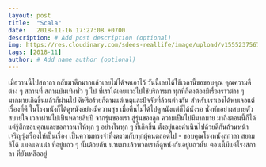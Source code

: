 ```yaml
---
layout: post
title:  "Scala"
date:   2018-11-16 17:27:08 +0700
description: # Add post description (optional)
img: https://res.cloudinary.com/sdees-reallife/image/upload/v1555237567/IMG_6291.jpg # Add image post (optional)
tags: [2018-11]
author: # Add name author (optional)
---
```

เมื่อวานนี้ไปสกาลา กลับมาดึกมากแล้วเลยไม่ได้จดเอาไว้ วันนี้เลยได้ใช้เวลานี้ขอขอบคุณ คุณความดีต่าง ๆ สถานที่ สถานบันเทิงทั่ว ๆ ไป ที่เราได้เคยแวะไปใช้บริการมา ทุกที่ก็คงต้องมีเรื่องราวต่าง ๆ มากมายเกิดขึ้นแล้วก็ผ่านไป ดีหรือร้ายก็ตามแต่เหตุและปัจจัยที่ล้วนต่างกัน สำหรับเราเองได้พบเจอแต่เรื่องที่ดี ในโรงหนังก็ได้ดูหนังอย่างมีความสุข เมื่อคืนไม่ได้ไปดูหนังแต่ก็ได้นั่งรอ นั่งพักอย่างสบายตัว สบายใจ เวลาผ่านไปเป็นหลายสิบปี จากรุ่นของเรา สู่รุ่นของลูก ความเป็นไปมีมากมาย มาถึงตอนนี้ก็ได้แต่รู้สึกขอบคุณและขอภาวนาให้ทุก ๆ อย่างในทุก ๆ ที่เกิดขึ้น ตั้งอยู่และดำเนินไปด้วยดีกันถ้วนหน้า เจริญรุ่งเรืองให้เป็นเรื่อง เป็นความทรงจำที่งดงามกับทุกผู้คนตลอดไป - ขอบคุณโรงหนังสกาลา สยาม ลิโด้ แมคแคนน่า ที่อยู่แถว ๆ นั้นด้วยกัน นานมาแล้วพวกเราก็ดูหนังกันอยู่แถวนั้น ตอนนี้มีแค่โรงสกาลา ที่ยังเหลืออยู่
